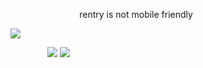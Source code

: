 ‎ ‎ ‎ ‎‎ ‎‎  ‎ ‎ ‎‎ ‎‎ ‎ ‎ ‎ ‎‎ ‎‎ ‎‎ ‎ ‎‎ ‎ ‎ ‎‎ ‎‎  ‎‎ ‎‎  ‎ ‎ ‎ ‎‎ ‎‎  rentry is not mobile friendly
<p align="center">

![](https://files.catbox.moe/x9c9mh.png)
</p>

<p align="center"> 
                                                                        
‎ ‎‎ ‎ ‎ ‎ ‎ ‎ ‎ ‎ ‎ ‎ ‎ ‎ ‎‎ ‎‎  [![](https://files.catbox.moe/2nq29c.png)](https://mio.atabook.org) [![](https://files.catbox.moe/u175xg.png)](https://rentry.co/given)
